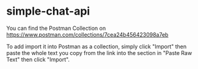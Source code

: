 # simple-chat-api

You can find the Postman Collection on https://www.postman.com/collections/7cea24b456423098a7eb

To add import it into Postman as a collection, simply click "Import" then paste the whole text you copy from the link into the section in "Paste Raw Text" then click "Import".
